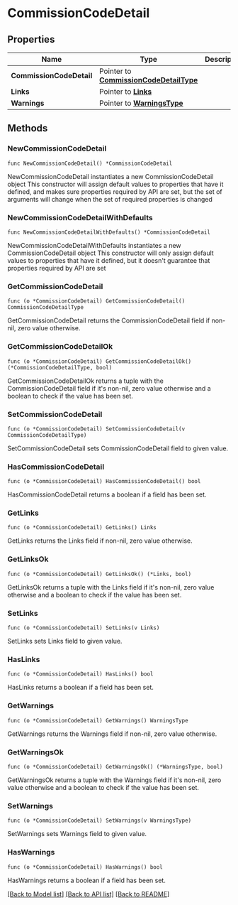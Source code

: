 # CommissionCodeDetail

## Properties

Name | Type | Description | Notes
------------ | ------------- | ------------- | -------------
**CommissionCodeDetail** | Pointer to [**CommissionCodeDetailType**](CommissionCodeDetailType.md) |  | [optional] 
**Links** | Pointer to [**Links**](Links.md) |  | [optional] 
**Warnings** | Pointer to [**WarningsType**](WarningsType.md) |  | [optional] 

## Methods

### NewCommissionCodeDetail

`func NewCommissionCodeDetail() *CommissionCodeDetail`

NewCommissionCodeDetail instantiates a new CommissionCodeDetail object
This constructor will assign default values to properties that have it defined,
and makes sure properties required by API are set, but the set of arguments
will change when the set of required properties is changed

### NewCommissionCodeDetailWithDefaults

`func NewCommissionCodeDetailWithDefaults() *CommissionCodeDetail`

NewCommissionCodeDetailWithDefaults instantiates a new CommissionCodeDetail object
This constructor will only assign default values to properties that have it defined,
but it doesn't guarantee that properties required by API are set

### GetCommissionCodeDetail

`func (o *CommissionCodeDetail) GetCommissionCodeDetail() CommissionCodeDetailType`

GetCommissionCodeDetail returns the CommissionCodeDetail field if non-nil, zero value otherwise.

### GetCommissionCodeDetailOk

`func (o *CommissionCodeDetail) GetCommissionCodeDetailOk() (*CommissionCodeDetailType, bool)`

GetCommissionCodeDetailOk returns a tuple with the CommissionCodeDetail field if it's non-nil, zero value otherwise
and a boolean to check if the value has been set.

### SetCommissionCodeDetail

`func (o *CommissionCodeDetail) SetCommissionCodeDetail(v CommissionCodeDetailType)`

SetCommissionCodeDetail sets CommissionCodeDetail field to given value.

### HasCommissionCodeDetail

`func (o *CommissionCodeDetail) HasCommissionCodeDetail() bool`

HasCommissionCodeDetail returns a boolean if a field has been set.

### GetLinks

`func (o *CommissionCodeDetail) GetLinks() Links`

GetLinks returns the Links field if non-nil, zero value otherwise.

### GetLinksOk

`func (o *CommissionCodeDetail) GetLinksOk() (*Links, bool)`

GetLinksOk returns a tuple with the Links field if it's non-nil, zero value otherwise
and a boolean to check if the value has been set.

### SetLinks

`func (o *CommissionCodeDetail) SetLinks(v Links)`

SetLinks sets Links field to given value.

### HasLinks

`func (o *CommissionCodeDetail) HasLinks() bool`

HasLinks returns a boolean if a field has been set.

### GetWarnings

`func (o *CommissionCodeDetail) GetWarnings() WarningsType`

GetWarnings returns the Warnings field if non-nil, zero value otherwise.

### GetWarningsOk

`func (o *CommissionCodeDetail) GetWarningsOk() (*WarningsType, bool)`

GetWarningsOk returns a tuple with the Warnings field if it's non-nil, zero value otherwise
and a boolean to check if the value has been set.

### SetWarnings

`func (o *CommissionCodeDetail) SetWarnings(v WarningsType)`

SetWarnings sets Warnings field to given value.

### HasWarnings

`func (o *CommissionCodeDetail) HasWarnings() bool`

HasWarnings returns a boolean if a field has been set.


[[Back to Model list]](../README.md#documentation-for-models) [[Back to API list]](../README.md#documentation-for-api-endpoints) [[Back to README]](../README.md)


